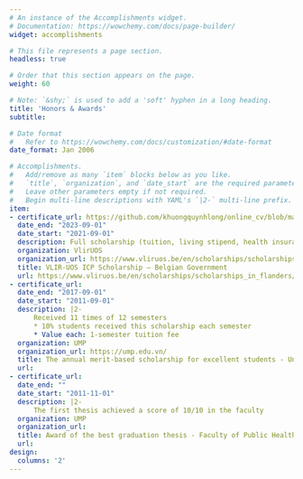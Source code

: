 ```yaml
---
# An instance of the Accomplishments widget.
# Documentation: https://wowchemy.com/docs/page-builder/
widget: accomplishments

# This file represents a page section.
headless: true

# Order that this section appears on the page.
weight: 60

# Note: `&shy;` is used to add a 'soft' hyphen in a long heading.
title: 'Honors & Awards'
subtitle:

# Date format
#   Refer to https://wowchemy.com/docs/customization/#date-format
date_format: Jan 2006

# Accomplishments.
#   Add/remove as many `item` blocks below as you like.
#   `title`, `organization`, and `date_start` are the required parameters.
#   Leave other parameters empty if not required.
#   Begin multi-line descriptions with YAML's `|2-` multi-line prefix.
item:
- certificate_url: https://github.com/khuongquynhlong/online_cv/blob/master/Certificate/vliruos_certificate.pdf
  date_end: "2023-09-01"
  date_start: "2021-09-01"
  description: Full scholarship (tuition, living stipend, health insurance, return airfare, visa application, and miscellaneous fees)
  organization: VlirUOS
  organization_url: https://www.vliruos.be/en/scholarships/scholarships_in_flanders/scholarships_for_master_programmes_(icp_connect)/114
  title: VLIR-UOS ICP Scholarship – Belgian Government
  url: https://www.vliruos.be/en/scholarships/scholarships_in_flanders/scholarships_for_master_programmes_(icp_connect)/114
- certificate_url: 
  date_end: "2017-09-01"
  date_start: "2011-09-01"
  description: |2-
      Received 11 times of 12 semesters
      * 10% students received this scholarship each semester 
      * Value each: 1-semester tuition fee
  organization: UMP
  organization_url: https://ump.edu.vn/
  title: The annual merit-based scholarship for excellent students - University of Medicine and Pharmacy at Ho Chi Minh City
  url:
- certificate_url: 
  date_end: ""
  date_start: "2011-11-01"
  description: |2-
      The first thesis achieved a score of 10/10 in the faculty
  organization: UMP
  organization_url: 
  title: Award of the best graduation thesis - Faculty of Public Health, University of Medicine and Pharmacy at Ho Chi Minh City
  url: 
design:
  columns: '2' 
---
```


